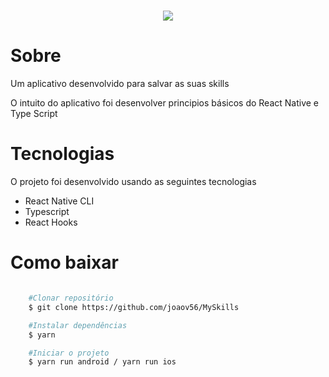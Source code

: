 <h1 align="center">
    <img src="https://ik.imagekit.io/r6ttxxmdjw/app_ezPXwCxGa.png"  />
</h1>


# Sobre

<p>Um aplicativo desenvolvido para salvar as suas skills</p>
<p>O intuito do aplicativo foi desenvolver principios básicos do React Native e Type Script</p>

# Tecnologias

O projeto foi desenvolvido usando as seguintes tecnologias

- React Native CLI
- Typescript
- React Hooks


# Como baixar

```bash

    #Clonar repositório
    $ git clone https://github.com/joaov56/MySkills

    #Instalar dependências
    $ yarn 

    #Iniciar o projeto
    $ yarn run android / yarn run ios
```
